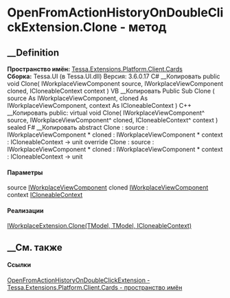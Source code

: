 # OpenFromActionHistoryOnDoubleClickExtension.Clone - метод
##  __Definition
 **Пространство имён:**
[Tessa.Extensions.Platform.Client.Cards](N_Tessa_Extensions_Platform_Client_Cards.htm)  
 **Сборка:** Tessa.UI (в Tessa.UI.dll) Версия: 3.6.0.17
C# __Копировать
     public void Clone(
    	IWorkplaceViewComponent source,
    	IWorkplaceViewComponent cloned,
    	ICloneableContext context
    )
VB __Копировать
     Public Sub Clone ( 
    	source As IWorkplaceViewComponent,
    	cloned As IWorkplaceViewComponent,
    	context As ICloneableContext
    )
C++ __Копировать
     public:
    virtual void Clone(
    	IWorkplaceViewComponent^ source, 
    	IWorkplaceViewComponent^ cloned, 
    	ICloneableContext^ context
    ) sealed
F# __Копировать
     abstract Clone : 
            source : IWorkplaceViewComponent * 
            cloned : IWorkplaceViewComponent * 
            context : ICloneableContext -> unit 
    override Clone : 
            source : IWorkplaceViewComponent * 
            cloned : IWorkplaceViewComponent * 
            context : ICloneableContext -> unit 
#### Параметры
source [IWorkplaceViewComponent](T_Tessa_UI_Views_IWorkplaceViewComponent.htm)
cloned [IWorkplaceViewComponent](T_Tessa_UI_Views_IWorkplaceViewComponent.htm)
context [ICloneableContext](T_Tessa_UI_Views_ICloneableContext.htm)
#### Реализации
[IWorkplaceExtension<TModel>.Clone(TModel, TModel,
ICloneableContext)](M_Tessa_UI_Views_Extensions_IWorkplaceExtension_1_Clone.htm)  
##  __См. также
#### Ссылки
[OpenFromActionHistoryOnDoubleClickExtension -
](T_Tessa_Extensions_Platform_Client_Cards_OpenFromActionHistoryOnDoubleClickExtension.htm)
[Tessa.Extensions.Platform.Client.Cards - пространство
имён](N_Tessa_Extensions_Platform_Client_Cards.htm)
